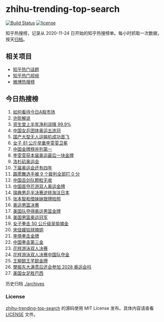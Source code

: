 # zhihu-trending-top-search

[![Build Status](https://github.com/justjavac/zhihu-trending-top-search/workflows/ci/badge.svg?branch=main)](https://github.com/justjavac/zhihu-trending-top-search/actions)
[![license](https://img.shields.io/github/license/justjavac/zhihu-trending-top-search)](https://github.com/justjavac/zhihu-trending-top-search/blob/main/LICENSE)

知乎热搜榜，记录从 2020-11-24 日开始的知乎热搜榜单。每小时抓取一次数据，按天[归档](./archives)。

## 相关项目

- [知乎热门话题](https://github.com/justjavac/zhihu-trending-hot-questions)
- [知乎热门视频](https://github.com/justjavac/zhihu-trending-hot-video)
- [微博热搜榜](https://github.com/justjavac/weibo-trending-hot-search)

## 今日热搜榜

<!-- BEGIN -->
<!-- 最后更新时间 Wed Aug 14 2024 16:15:49 GMT+0800 (China Standard Time) -->

1. [如何看待今日A股市场](https://www.zhihu.com/search?q=%E5%A6%82%E4%BD%95%E7%9C%8B%E5%BE%85%E4%BB%8A%E6%97%A5A%E8%82%A1%E5%B8%82%E5%9C%BA)
1. [许昕解说](https://www.zhihu.com/search?q=%E8%AE%B8%E6%98%95%E8%A7%A3%E8%AF%B4)
1. [资生堂上半年净利润降 99.9%](https://www.zhihu.com/search?q=%E8%B5%84%E7%94%9F%E5%A0%82%E4%B8%8A%E5%8D%8A%E5%B9%B4%E5%87%80%E5%88%A9%E6%B6%A6%E9%99%8D%2099.9%25)
1. [中国女乒团体奥运五连冠](https://www.zhihu.com/search?q=%E4%B8%AD%E5%9B%BD%E5%A5%B3%E4%B9%92%E5%9B%A2%E4%BD%93%E5%A5%A5%E8%BF%90%E4%BA%94%E8%BF%9E%E5%86%A0)
1. [国产大型无人运输机成功首飞](https://www.zhihu.com/search?q=%E5%9B%BD%E4%BA%A7%E5%A4%A7%E5%9E%8B%E6%97%A0%E4%BA%BA%E8%BF%90%E8%BE%93%E6%9C%BA%E6%88%90%E5%8A%9F%E9%A6%96%E9%A3%9E)
1. [女子 81 公斤举重李雯雯卫冕](https://www.zhihu.com/search?q=%E5%A5%B3%E5%AD%90%2081%20%E5%85%AC%E6%96%A4%E4%B8%BE%E9%87%8D%E6%9D%8E%E9%9B%AF%E9%9B%AF%E5%8D%AB%E5%86%95)
1. [中国金牌榜并列第一](https://www.zhihu.com/search?q=%E4%B8%AD%E5%9B%BD%E9%87%91%E7%89%8C%E6%A6%9C%E5%B9%B6%E5%88%97%E7%AC%AC%E4%B8%80)
1. [李雯雯获本届奥运最后一块金牌](https://www.zhihu.com/search?q=%E6%9D%8E%E9%9B%AF%E9%9B%AF%E8%8E%B7%E6%9C%AC%E5%B1%8A%E5%A5%A5%E8%BF%90%E6%9C%80%E5%90%8E%E4%B8%80%E5%9D%97%E9%87%91%E7%89%8C)
1. [洛杉矶奥运会](https://www.zhihu.com/search?q=%E6%B4%9B%E6%9D%89%E7%9F%B6%E5%A5%A5%E8%BF%90%E4%BC%9A)
1. [下届奥运会还有四年](https://www.zhihu.com/search?q=%E4%B8%8B%E5%B1%8A%E5%A5%A5%E8%BF%90%E4%BC%9A%E8%BF%98%E6%9C%89%E5%9B%9B%E5%B9%B4)
1. [霹雳舞选手被 9 个裁判全部打 0 分](https://www.zhihu.com/search?q=%E9%9C%B9%E9%9B%B3%E8%88%9E%E9%80%89%E6%89%8B%E8%A2%AB%209%20%E4%B8%AA%E8%A3%81%E5%88%A4%E5%85%A8%E9%83%A8%E6%89%93%200%20%E5%88%86)
1. [中国击剑队颗粒无收](https://www.zhihu.com/search?q=%E4%B8%AD%E5%9B%BD%E5%87%BB%E5%89%91%E9%98%9F%E9%A2%97%E7%B2%92%E6%97%A0%E6%94%B6)
1. [中国首夺花游双人奥运金牌](https://www.zhihu.com/search?q=%E4%B8%AD%E5%9B%BD%E9%A6%96%E5%A4%BA%E8%8A%B1%E6%B8%B8%E5%8F%8C%E4%BA%BA%E5%A5%A5%E8%BF%90%E9%87%91%E7%89%8C)
1. [瑞典男乒半决赛逆转淘汰日本](https://www.zhihu.com/search?q=%E7%91%9E%E5%85%B8%E7%94%B7%E4%B9%92%E5%8D%8A%E5%86%B3%E8%B5%9B%E9%80%86%E8%BD%AC%E6%B7%98%E6%B1%B0%E6%97%A5%E6%9C%AC)
1. [张本智和借妹妹银牌拍照](https://www.zhihu.com/search?q=%E5%BC%A0%E6%9C%AC%E6%99%BA%E5%92%8C%E5%80%9F%E5%A6%B9%E5%A6%B9%E9%93%B6%E7%89%8C%E6%8B%8D%E7%85%A7)
1. [奥运男篮决赛](https://www.zhihu.com/search?q=%E5%A5%A5%E8%BF%90%E7%94%B7%E7%AF%AE%E5%86%B3%E8%B5%9B)
1. [美国队夺得奥运男篮金牌](https://www.zhihu.com/search?q=%E7%BE%8E%E5%9B%BD%E9%98%9F%E5%A4%BA%E5%BE%97%E5%A5%A5%E8%BF%90%E7%94%B7%E7%AF%AE%E9%87%91%E7%89%8C)
1. [美国男篮奥运冠军](https://www.zhihu.com/search?q=%E7%BE%8E%E5%9B%BD%E7%94%B7%E7%AF%AE%E5%A5%A5%E8%BF%90%E5%86%A0%E5%86%9B)
1. [女子拳击 50 公斤级吴愉摘金](https://www.zhihu.com/search?q=%E5%A5%B3%E5%AD%90%E6%8B%B3%E5%87%BB%2050%20%E5%85%AC%E6%96%A4%E7%BA%A7%E5%90%B4%E6%84%89%E6%91%98%E9%87%91)
1. [宋佳媛铅球摘铜](https://www.zhihu.com/search?q=%E5%AE%8B%E4%BD%B3%E5%AA%9B%E9%93%85%E7%90%83%E6%91%98%E9%93%9C)
1. [李倩拳击金牌](https://www.zhihu.com/search?q=%E6%9D%8E%E5%80%A9%E6%8B%B3%E5%87%BB%E9%87%91%E7%89%8C)
1. [中国拳击第三金](https://www.zhihu.com/search?q=%E4%B8%AD%E5%9B%BD%E6%8B%B3%E5%87%BB%E7%AC%AC%E4%B8%89%E9%87%91)
1. [花样游泳双人决赛](https://www.zhihu.com/search?q=%E8%8A%B1%E6%A0%B7%E6%B8%B8%E6%B3%B3%E5%8F%8C%E4%BA%BA%E5%86%B3%E8%B5%9B)
1. [花样游泳双人决赛中国队夺金](https://www.zhihu.com/search?q=%E8%8A%B1%E6%A0%B7%E6%B8%B8%E6%B3%B3%E5%8F%8C%E4%BA%BA%E5%86%B3%E8%B5%9B%E4%B8%AD%E5%9B%BD%E9%98%9F%E5%A4%BA%E9%87%91)
1. [王柳懿王芊懿金牌](https://www.zhihu.com/search?q=%E7%8E%8B%E6%9F%B3%E6%87%BF%E7%8E%8B%E8%8A%8A%E6%87%BF%E9%87%91%E7%89%8C)
1. [樊振东大满贯后还会参加 2028 奥运会吗](https://www.zhihu.com/search?q=%E6%A8%8A%E6%8C%AF%E4%B8%9C%E5%A4%A7%E6%BB%A1%E8%B4%AF%E5%90%8E%E8%BF%98%E4%BC%9A%E5%8F%82%E5%8A%A0%202028%20%E5%A5%A5%E8%BF%90%E4%BC%9A%E5%90%97)
1. [美国女足胜巴西](https://www.zhihu.com/search?q=%E7%BE%8E%E5%9B%BD%E5%A5%B3%E8%B6%B3%E8%83%9C%E5%B7%B4%E8%A5%BF)

<!-- END -->

历史归档 [./archives](./archives)

### License

[zhihu-trending-top-search](https://github.com/justjavac/zhihu-trending-top-search) 的源码使用 MIT License
发布。具体内容请查看 [LICENSE](./LICENSE) 文件。
